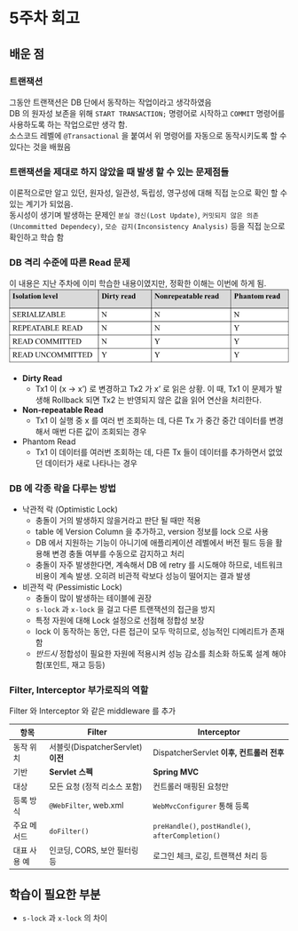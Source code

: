 # 5주차 회고

## 배운 점
### 트랜잭션
그동안 트랜잭션은 DB 단에서 동작하는 작업이라고 생각하였음  
DB 의 원자성 보존을 위해 `START TRANSACTION;` 명령어로 시작하고 `COMMIT` 명령어를 사용하도록 하는 작업으로만 생각 함.  
소스코드 레벨에 `@Transactional` 을 붙여서 위 명령어를 자동으로 동작시키도록 할 수 있다는 것을 배웠음  

### 트랜잭션을 제대로 하지 않았을 때 발생 할 수 있는 문제점들
이론적으로만 알고 있던, 원자성, 일관성, 독립성, 영구성에 대해 직접 눈으로 확인 할 수 있는 계기가 되었음.  
동시성이 생기며 발생하는 문제인 `분실 갱신(Lost Update)`, `커밋되지 않은 의존(Uncommitted Dependecy)`, `모순 감지(Inconsistency Analysis)` 등을 직접 눈으로 확인하고 학습 함  

### DB 격리 수준에 따른 Read 문제
이 내용은 지난 주차에 이미 학습한 내용이였지만, 정확한 이해는 이번에 하게 됨.
![img.png](../image/5주차%20회고-DB격리수준.png)
- **Dirty Read**
  - Tx1 이 (x → x’) 로 변경하고 Tx2 가 x’ 로 읽은 상황. 이 때, Tx1 이 문제가 발생해 Rollback 되면 Tx2 는 반영되지 않은 값을 읽어 연산을 처리한다.  
- **Non-repeatable Read**
  - Tx1 이 실행 중 x 를 여러 번 조회하는 데, 다른 Tx 가 중간 중간 데이터를 변경해서 매번 다른 값이 조회되는 경우 
- Phantom Read 
  - Tx1 이 데이터를 여러번 조회하는 데, 다른 Tx 들이 데이터를 추가하면서 없었던 데이터가 새로 나타나는 경우

### DB 에 각종 락을 다루는 방법
- 낙관적 락 (Optimistic Lock)
  - 충돌이 거의 발생하지 않을거라고 판단 될 때만 적용
  - table 에 Version Column 을 추가하고, version 정보를 lock 으로 사용
  - DB 에서 지원하는 기능이 아니기에 애플리케이션 레벨에서 버전 필드 등을 활용해 변경 충돌 여부를 수동으로 감지하고 처리
  - 충돌이 자주 발생한다면, 계속해서 DB 에 retry 를 시도해야 하므로, 네트워크 비용이 계속 발생. 오히려 비관적 락보다 성능이 떨어지는 결과 발생
- 비관적 락 (Pessimistic Lock)
  - 충돌이 많이 발생하는 테이블에 권장
  - `s-lock` 과 `x-lock` 을 걸고 다른 트랜잭션의 접근을 방지
  - 특정 자원에 대해 Lock 설정으로 선점해 정합성 보장
  - lock 이 동작하는 동안, 다른 접근이 모두 막히므로, 성능적인 디메리트가 존재함
  - *반드시* 정합성이 필요한 자원에 적용시켜 성능 감소를 최소화 하도록 설계 해야 함(포인트, 재고 등등)

### Filter, Interceptor 부가로직의 역할
Filter 와 Interceptor 와 같은 middleware 를 추가

| 항목      | Filter                        | Interceptor                                        |
| ------- | ----------------------------- | -------------------------------------------------- |
| 동작 위치   | 서블릿(DispatcherServlet) **이전** | DispatcherServlet **이후, 컨트롤러 전후**                  |
| 기반      | **Servlet 스펙**                | **Spring MVC**                                     |
| 대상      | 모든 요청 (정적 리소스 포함)             | 컨트롤러 매핑된 요청만                                       |
| 등록 방식   | `@WebFilter`, web.xml         | `WebMvcConfigurer` 통해 등록                           |
| 주요 메서드  | `doFilter()`                  | `preHandle()`, `postHandle()`, `afterCompletion()` |
| 대표 사용 예 | 인코딩, CORS, 보안 필터링 등           | 로그인 체크, 로깅, 트랜잭션 처리 등                              |



## 학습이 필요한 부분
- `s-lock` 과 `x-lock` 의 차이
